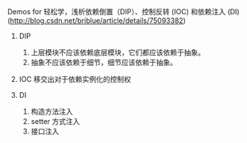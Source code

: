Demos for 轻松学，浅析依赖倒置（DIP）、控制反转 (IOC) 和依赖注入 (DI)(http://blog.csdn.net/briblue/article/details/75093382)

1. DIP
    1. 上层模块不应该依赖底层模块，它们都应该依赖于抽象。
    2. 抽象不应该依赖于细节，细节应该依赖于抽象。
    
2. IOC
    移交出对于依赖实例化的控制权
    
3. DI
    1. 构造方法注入
    2. setter 方式注入
    3. 接口注入